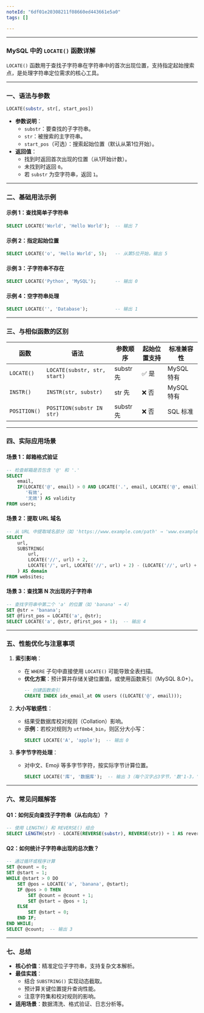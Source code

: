 ```yaml
---
noteId: "6df01e20308211f08660ed443661e5a0"
tags: []

---
```


---

### **MySQL 中的 `LOCATE()` 函数详解**

`LOCATE()` 函数用于查找子字符串在字符串中的首次出现位置，支持指定起始搜索点，是处理字符串定位需求的核心工具。

---

### **一、语法与参数**
```sql
LOCATE(substr, str[, start_pos])
```
- **参数说明**：
  - `substr`：要查找的子字符串。
  - `str`：被搜索的主字符串。
  - `start_pos`（可选）：搜索起始位置（默认从第1位开始）。
- **返回值**：
  - 找到时返回首次出现的位置（从1开始计数）。
  - 未找到时返回 `0`。
  - 若 `substr` 为空字符串，返回 `1`。

---

### **二、基础用法示例**
#### **示例 1：查找简单子字符串**
```sql
SELECT LOCATE('World', 'Hello World');  -- 输出 7
```

#### **示例 2：指定起始位置**
```sql
SELECT LOCATE('o', 'Hello World', 5);   -- 从第5位开始，输出 5
```

#### **示例 3：子字符串不存在**
```sql
SELECT LOCATE('Python', 'MySQL');       -- 输出 0
```

#### **示例 4：空字符串处理**
```sql
SELECT LOCATE('', 'Database');          -- 输出 1
```

---

### **三、与相似函数的区别**
| **函数**       | **语法**                | **参数顺序** | **起始位置支持** | **标准兼容性**      |
|----------------|-------------------------|--------------|------------------|---------------------|
| `LOCATE()`     | `LOCATE(substr, str, start)` | substr 先     | ✅ 是           | MySQL 特有          |
| `INSTR()`      | `INSTR(str, substr)`    | str 先        | ❌ 否           | MySQL 特有          |
| `POSITION()`   | `POSITION(substr IN str)` | substr 先     | ❌ 否           | SQL 标准           |

---

### **四、实际应用场景**
#### **场景 1：邮箱格式验证**
```sql
-- 检查邮箱是否包含 '@' 和 '.'
SELECT 
    email,
    IF(LOCATE('@', email) > 0 AND LOCATE('.', email, LOCATE('@', email)) > 0, 
       '有效', 
       '无效') AS validity
FROM users;
```

#### **场景 2：提取 URL 域名**
```sql
-- 从 URL 中提取域名部分（如 'https://www.example.com/path' → 'www.example.com'）
SELECT 
    url,
    SUBSTRING(
        url, 
        LOCATE('//', url) + 2, 
        LOCATE('/', url, LOCATE('//', url) + 2) - (LOCATE('//', url) + 2)
    ) AS domain
FROM websites;
```

#### **场景 3：查找第 N 次出现的子字符串**
```sql
-- 查找字符串中第二个 'a' 的位置（如 'banana' → 4）
SET @str = 'banana';
SET @first_pos = LOCATE('a', @str);
SELECT LOCATE('a', @str, @first_pos + 1);  -- 输出 4
```

---

### **五、性能优化与注意事项**
1. **索引影响**：  
   - 在 `WHERE` 子句中直接使用 `LOCATE()` 可能导致全表扫描。
   - **优化方案**：预计算并存储关键位置值，或使用函数索引（MySQL 8.0+）。
     ```sql
     -- 创建函数索引
     CREATE INDEX idx_email_at ON users ((LOCATE('@', email)));
     ```

2. **大小写敏感性**：  
   - 结果受数据库校对规则（Collation）影响。
   - **示例**：若校对规则为 `utf8mb4_bin`，则区分大小写：
     ```sql
     SELECT LOCATE('A', 'apple');  -- 输出 0
     ```

3. **多字节字符处理**：  
   - 对中文、Emoji 等多字节字符，按实际字节计算位置。
     ```sql
     SELECT LOCATE('库', '数据库');  -- 输出 3（每个汉字占3字节，'数'1-3，'据'4-6，'库'7-9）
     ```

---

### **六、常见问题解答**
#### **Q1：如何反向查找子字符串（从右向左）？**
```sql
-- 使用 LENGTH() 和 REVERSE() 组合
SELECT LENGTH(str) - LOCATE(REVERSE(substr), REVERSE(str)) + 1 AS reverse_pos;
```

#### **Q2：如何统计子字符串出现的总次数？**
```sql
-- 通过循环或程序计算
SET @count = 0;
SET @start = 1;
WHILE @start > 0 DO
    SET @pos = LOCATE('a', 'banana', @start);
    IF @pos > 0 THEN
        SET @count = @count + 1;
        SET @start = @pos + 1;
    ELSE
        SET @start = 0;
    END IF;
END WHILE;
SELECT @count;  -- 输出 3
```

---

### **七、总结**
- **核心价值**：精准定位子字符串，支持复杂文本解析。
- **最佳实践**：  
  - 结合 `SUBSTRING()` 实现动态截取。  
  - 预计算关键位置提升查询性能。  
  - 注意字符集和校对规则的影响。  
- **适用场景**：数据清洗、格式验证、日志分析等。